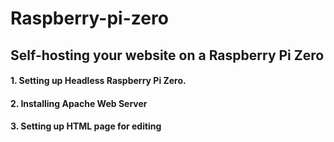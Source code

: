 # Raspberry-pi-zero
## Self-hosting your website on a Raspberry Pi Zero


#### 1.    Setting up Headless Raspberry Pi Zero.

#### 2.    Installing Apache Web Server

#### 3.    Setting up HTML page for editing




